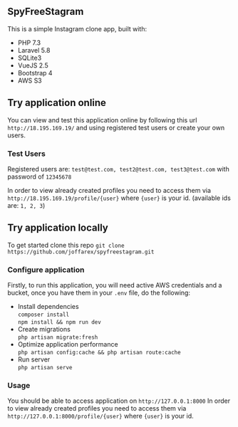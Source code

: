 ## SpyFreeStagram

This is a simple Instagram clone app, built with:

- PHP 7.3
- Laravel 5.8
- SQLite3
- VueJS 2.5
- Bootstrap 4
- AWS S3

## Try application online

You can view and test this application online by following this url `http://18.195.169.19/` and using registered test users or create your own users.

### Test Users
Registered users are: `test@test.com, test2@test.com, test3@test.com` with password of `12345678`

In order to view already created profiles you need to access them via `http://18.195.169.19/profile/{user}` where `{user}` is your id. (available ids are: `1, 2, 3`)

## Try application locally

To get started clone this repo
`git clone https://github.com/joffarex/spyfreestagram.git`

### Configure application
Firstly, to run this application, you will need active AWS credentials and a bucket, once you have them in your `.env` file, do the following:

- Install dependencies<br>
`composer install`<br>
`npm install && npm run dev`
- Create migrations<br>
`php artisan migrate:fresh`
- Optimize application performance<br>
`php artisan config:cache && php artisan route:cache`
- Run server<br>
`php artisan serve`

### Usage
You should be able to access application on `http://127.0.0.1:8000`
In order to view already created profiles you need to access them via `http://127.0.0.1:8000/profile/{user}` where `{user}` is your id.
